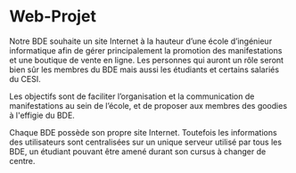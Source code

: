 # Web-Projet

Notre BDE souhaite un site Internet à la hauteur d’une école d’ingénieur informatique afin de gérer principalement la promotion des manifestations et une boutique de vente en ligne. Les personnes qui auront un rôle seront bien sûr les membres du BDE mais aussi les étudiants et certains salariés du CESI.

Les objectifs sont de faciliter l’organisation et la communication de manifestations au sein de l’école, et de proposer aux membres des goodies à l'effigie du BDE.

Chaque BDE possède son propre site Internet. Toutefois les informations des utilisateurs sont centralisées sur un unique serveur utilisé par tous les BDE, un étudiant pouvant être amené durant son cursus à changer de centre.
